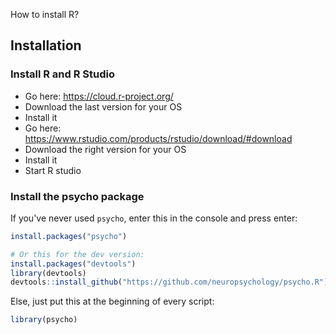 How to install R?

Installation
------------

### Install R and R Studio

-   Go here: <https://cloud.r-project.org/>
-   Download the last version for your OS
-   Install it
-   Go here: <https://www.rstudio.com/products/rstudio/download/#download>
-   Download the right version for your OS
-   Install it
-   Start R studio

### Install the psycho package

If you've never used `psycho`, enter this in the console and press enter:

``` r
install.packages("psycho")

# Or this for the dev version:
install.packages("devtools")
library(devtools)
devtools::install_github("https://github.com/neuropsychology/psycho.R")
```

Else, just put this at the beginning of every script:

``` r
library(psycho)
```
